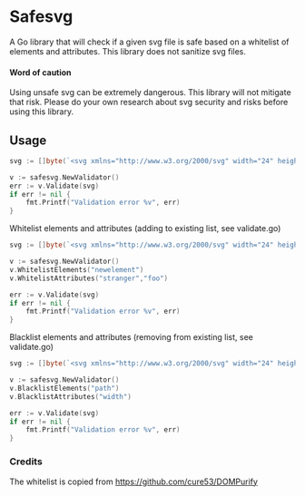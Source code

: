 # Safesvg
A Go library that will check if a given svg file is safe based on a whitelist of elements and attributes. This library does not sanitize svg files.

#### Word of caution
Using unsafe svg can be extremely dangerous. This library will not mitigate that risk. Please do your own research about svg security and risks before using this library.  

## Usage
```go
svg := []byte(`<svg xmlns="http://www.w3.org/2000/svg" width="24" height="24" viewBox="0 0 24 24"><path fill="none" d="M0 0h24v24H0V0z"/><path d="M12 1L3 5v6c0 5.55 3.84 10.74 9 12 5.16-1.26 9-6.45 9-12V5l-9-4zm0 10.99h7c-.53 4.12-3.28 7.79-7 8.94V12H5V6.3l7-3.11v8.8z"/></svg>`)

v := safesvg.NewValidator()
err := v.Validate(svg)
if err != nil {
	fmt.Printf("Validation error %v", err)
}

```

Whitelist elements and attributes (adding to existing list, see validate.go)
```go
svg := []byte(`<svg xmlns="http://www.w3.org/2000/svg" width="24" height="24" viewBox="0 0 24 24"><newelement foo="bar" stranger="things"></newelement><path fill="none" d="M0 0h24v24H0V0z"/><path d="M12 1L3 5v6c0 5.55 3.84 10.74 9 12 5.16-1.26 9-6.45 9-12V5l-9-4zm0 10.99h7c-.53 4.12-3.28 7.79-7 8.94V12H5V6.3l7-3.11v8.8z"/></svg>`)

v := safesvg.NewValidator()
v.WhitelistElements("newelement")
v.WhitelistAttributes("stranger","foo")

err := v.Validate(svg)
if err != nil {
	fmt.Printf("Validation error %v", err)
}
```

Blacklist elements and attributes (removing from existing list, see validate.go)
```go
svg := []byte(`<svg xmlns="http://www.w3.org/2000/svg" width="24" height="24" viewBox="0 0 24 24"><path fill="none" d="M0 0h24v24H0V0z"/><path d="M12 1L3 5v6c0 5.55 3.84 10.74 9 12 5.16-1.26 9-6.45 9-12V5l-9-4zm0 10.99h7c-.53 4.12-3.28 7.79-7 8.94V12H5V6.3l7-3.11v8.8z"/></svg>`)

v := safesvg.NewValidator()
v.BlacklistElements("path")
v.BlacklistAttributes("width")

err := v.Validate(svg)
if err != nil {
	fmt.Printf("Validation error %v", err)
}
```

### Credits
The whitelist is copied from https://github.com/cure53/DOMPurify
